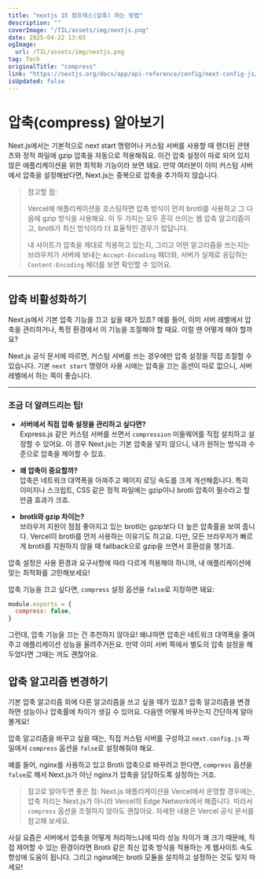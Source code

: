 ```yaml
---
title: "nextjs 15 컴프레스(압축) 하는 방법"
description: ""
coverImage: "/TIL/assets/img/nextjs.png"
date: 2025-04-22 13:03
ogImage: 
  url: /TIL/assets/img/nextjs.png
tag: Tech
originalTitle: "compress"
link: "https://nextjs.org/docs/app/api-reference/config/next-config-js/compress"
isUpdated: false
---
```



# 압축(compress) 알아보기

Next.js에서는 기본적으로 next start 명령어나 커스텀 서버를 사용할 때 렌더된 콘텐츠와 정적 파일에 gzip 압축을 자동으로 적용해줘요. 이건 압축 설정이 따로 되어 있지 않은 애플리케이션을 위한 최적화 기능이라 보면 돼요. 만약 여러분이 이미 커스텀 서버에서 압축을 설정해놨다면, Next.js는 중복으로 압축을 추가하지 않습니다.

> 참고할 점:
> 
> Vercel에 애플리케이션을 호스팅하면 압축 방식이 먼저 brotli를 사용하고 그 다음에 gzip 방식을 사용해요. 이 두 가지는 모두 흔히 쓰이는 웹 압축 알고리즘이고, brotli가 최신 방식이라 더 효율적인 경우가 많답니다.
> 
> 내 사이트가 압축을 제대로 적용하고 있는지, 그리고 어떤 알고리즘을 쓰는지는 브라우저가 서버에 보내는 `Accept-Encoding` 헤더와, 서버가 실제로 응답하는 `Content-Encoding` 헤더를 보면 확인할 수 있어요.

---

## 압축 비활성화하기

Next.js에서 기본 압축 기능을 끄고 싶을 때가 있죠? 예를 들어, 이미 서버 레벨에서 압축을 관리하거나, 특정 환경에서 이 기능을 조절해야 할 때요. 이럴 땐 어떻게 해야 할까요?

Next.js 공식 문서에 따르면, 커스텀 서버를 쓰는 경우에만 압축 설정을 직접 조절할 수 있습니다. 기본 `next start` 명령어 사용 시에는 압축을 끄는 옵션이 따로 없으니, 서버 레벨에서 하는 쪽이 좋습니다.

---

### 조금 더 알려드리는 팁!

- **서버에서 직접 압축 설정을 관리하고 싶다면?**  
  Express.js 같은 커스텀 서버를 쓰면서 `compression` 미들웨어를 직접 설치하고 설정할 수 있어요. 이 경우 Next.js는 기본 압축을 넣지 않으니, 내가 원하는 방식과 수준으로 압축을 제어할 수 있죠.

- **왜 압축이 중요할까?**  
  압축은 네트워크 대역폭을 아껴주고 페이지 로딩 속도를 크게 개선해줍니다. 특히 이미지나 스크립트, CSS 같은 정적 파일에는 gzip이나 brotli 압축이 필수라고 할 만큼 효과가 크죠.

- **brotli와 gzip 차이는?**  
  브라우저 지원이 점점 좋아지고 있는 brotli는 gzip보다 더 높은 압축률을 보여 줍니다. Vercel이 brotli를 먼저 사용하는 이유기도 하고요. 다만, 모든 브라우저가 빠르게 brotli를 지원하지 않을 때 fallback으로 gzip을 쓰면서 호환성을 챙기죠.

압축 설정은 사용 환경과 요구사항에 따라 다르게 적용해야 하니까, 내 애플리케이션에 맞는 최적화를 고민해보세요!

<!-- TIL 수평 -->
<ins class="adsbygoogle"
     style="display:block"
     data-ad-client="ca-pub-4877378276818686"
     data-ad-slot="1549334788"
     data-ad-format="auto"
     data-full-width-responsive="true"></ins>
<script>
(adsbygoogle = window.adsbygoogle || []).push({});
</script>

압축 기능을 끄고 싶다면, `compress` 설정 옵션을 `false`로 지정하면 돼요:

```js
module.exports = {
  compress: false,
}
```

그런데, 압축 기능을 끄는 건 추천하지 않아요! 왜냐하면 압축은 네트워크 대역폭을 줄여주고 애플리케이션 성능을 올려주거든요. 만약 이미 서버 쪽에서 별도의 압축 설정을 해두었다면 그때는 꺼도 괜찮아요.

## 압축 알고리즘 변경하기

기본 압축 알고리즘 외에 다른 알고리즘을 쓰고 싶을 때가 있죠? 압축 알고리즘을 변경하면 성능이나 압축률에 차이가 생길 수 있어요. 다음엔 어떻게 바꾸는지 간단하게 알아볼게요!

<!-- TIL 수평 -->
<ins class="adsbygoogle"
     style="display:block"
     data-ad-client="ca-pub-4877378276818686"
     data-ad-slot="1549334788"
     data-ad-format="auto"
     data-full-width-responsive="true"></ins>
<script>
(adsbygoogle = window.adsbygoogle || []).push({});
</script>

압축 알고리즘을 바꾸고 싶을 때는, 직접 커스텀 서버를 구성하고 `next.config.js` 파일에서 `compress` 옵션을 `false`로 설정해줘야 해요.

예를 들어, nginx를 사용하고 있고 Brotli 압축으로 바꾸려고 한다면, `compress` 옵션을 `false`로 해서 Next.js가 아닌 nginx가 압축을 담당하도록 설정하는 거죠.

> 참고로 알아두면 좋은 점:
Next.js 애플리케이션을 Vercel에서 운영할 경우에는, 압축 처리는 Next.js가 아니라 Vercel의 Edge Network에서 해줍니다. 따라서 `compress` 옵션을 조절하지 않아도 괜찮아요. 자세한 내용은 Vercel 공식 문서를 참고해 보세요.

사실 요즘은 서버에서 압축을 어떻게 처리하느냐에 따라 성능 차이가 꽤 크기 때문에, 직접 제어할 수 있는 환경이라면 Brotli 같은 최신 압축 방식을 적용하는 게 웹사이트 속도 향상에 도움이 됩니다. 그리고 nginx에는 brotli 모듈을 설치하고 설정하는 것도 잊지 마세요!